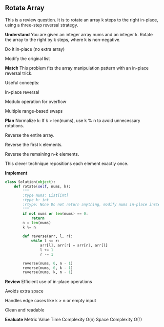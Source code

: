 ## Rotate Array
This is a review question. It is to rotate an array k steps to the right in-place, using a three-step reversal strategy.


**Understand**
You are given an integer array nums and an integer k. Rotate the array to the right by k steps, where k is non-negative.

Do it in-place (no extra array)

Modify the original list

**Match**
This problem fits the array manipulation pattern with an in-place reversal trick.

Useful concepts:

In-place reversal

Modulo operation for overflow

Multiple range-based swaps


**Plan**
Normalize k:
If k > len(nums), use k % n to avoid unnecessary rotations.

Reverse the entire array.

Reverse the first k elements.

Reverse the remaining n-k elements.

This clever technique repositions each element exactly once.

**Implement**
```python
class Solution(object):
    def rotate(self, nums, k):
        """
        :type nums: List[int]
        :type k: int
        :rtype: None Do not return anything, modify nums in-place instead.
        """
        if not nums or len(nums) == 0:
            return
        n = len(nums)
        k %= n
        
        def reverse(arr, l, r):
            while l <= r:
                arr[l], arr[r] = arr[r], arr[l]
                l += 1
                r -= 1

        reverse(nums, 0, n - 1)
        reverse(nums, 0, k - 1)
        reverse(nums, k, n - 1)
```

**Review**
Efficient use of in-place operations

Avoids extra space

Handles edge cases like k > n or empty input

Clean and readable

**Evaluate**
Metric	Value
Time Complexity	O(n)
Space Complexity	O(1)